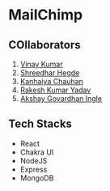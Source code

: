 # MailChimp

## COllaborators

1. [Vinay Kumar](https://github.com/VinayKumar1801)
2. [Shreedhar Hegde](https://github.com/shreedharhegde99)
3. [Kanhaiya Chauhan]()
4. [Rakesh Kumar Yadav](https://github.com/rakeshrakeshyadav)
5. [Akshay Govardhan Ingle]()

## Tech Stacks

- React
- Chakra UI
- NodeJS
- Express
- MongoDB
